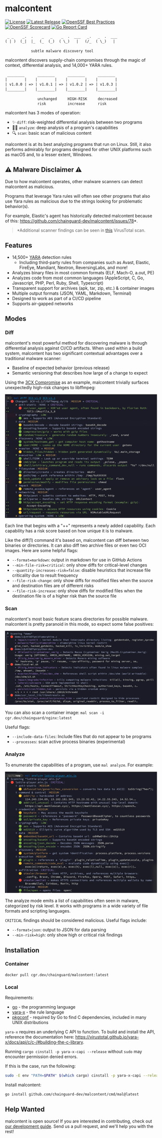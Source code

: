 # malcontent

[![License](https://img.shields.io/badge/License-Apache%202.0-blue.svg)](https://github.com/gojp/goreportcard/blob/master/LICENSE)
[![Latest Release](https://img.shields.io/github/v/release/chainguard-dev/malcontent?include_prereleases)](https://github.com/chainguard-dev/malcontent/releases/latest)
[![OpenSSF Best Practices](https://www.bestpractices.dev/projects/9633/badge)](https://www.bestpractices.dev/projects/9633)
[![OpenSSF Scorecard](https://api.scorecard.dev/projects/github.com/chainguard-dev/malcontent/badge)](https://scorecard.dev/viewer/?uri=github.com/chainguard-dev/malcontent)
[![Go Report Card](https://goreportcard.com/badge/chainguard-dev/malcontent)](https://goreportcard.com/report/chainguard-dev/malcontent)

```text
 _ _    _.  .    _   _    _  .  ___   _.   _  .  ___
( | )  (_|  |_  (_  (_)  ( \_)   |   (/_  ( \_)   |

            subtle malware discovery tool
```

malcontent discovers supply-chain compromises through the magic of context, differential analysis, and 14,000+ YARA rules.


```
 ________      ________      ________      ________
|        |    |        |    |        |    |        |
| v1.0.0 | => | v1.0.1 | => | v1.0.2 | => | v1.0.3 |
|________|    |________|    |________|    |________|

               unchanged     HIGH-RISK     decreased
               risk          increase      risk

```

malcontent has 3 modes of operation:

* ✨ `diff`: risk-weighted differential analysis between two programs
* 🕵️‍♀️ `analyze`: deep analysis of a program's capabilities
* 🔍 `scan`: basic scan of malicious content

malcontent is at its best analyzing programs that run on Linux. Still, it also performs admirably for programs designed for other UNIX platforms such as macOS and, to a lesser extent, Windows.

## ⚠️ Malware Disclaimer ⚠️

Due to how malcontent operates, other malware scanners can detect malcontent as malicious.

Programs that leverage Yara rules will often see other programs that also use Yara rules as malicious due to the strings looking for problematic behavior(s).

For example, Elastic's agent has historically detected malcontent because of this: https://github.com/chainguard-dev/malcontent/issues/78*.

>  \*Additional scanner findings can be seen in [this](https://www.virustotal.com/gui/file/b6f90aa5b9e7f3a5729a82f3ea35f96439691e150e0558c577a8541d3a187ba4/detection) VirusTotal scan.

## Features

* 14,500+ [YARA](YARA) detection rules
  * Including third-party rules from companies such as Avast, Elastic, FireEye, Mandiant, Nextron, ReversingLabs, and more!
* Analyzes binary files in most common formats (ELF, Mach-O, a.out, PE)
* Analyzes code from most common languages (AppleScript, C, Go,  Javascript, PHP, Perl, Ruby, Shell, Typescript)
* Transparent support for archives (apk, tar, zip, etc.) & container images
* Multiple output formats (JSON, YAML, Markdown, Terminal)
* Designed to work as part of a CI/CD pipeline
* Supports air-gapped networks

## Modes

### Diff

malcontent's most powerful method for discovering malware is through differential analysis against CI/CD artifacts. When used within a build system, malcontent has two significant contextual advantages over a traditional malware scanner:

* Baseline of expected behavior (previous release)
* Semantic versioning that describes how large of a change to expect


Using the [3CX Compromise](https://www.fortinet.com/blog/threat-research/3cx-desktop-app-compromised) as an example, malcontent trivially surfaces unexpectedly high-risk changes to  libffmpeg:

![diff screenshot](./images/diff.png)

Each line that begins with a "++" represents a newly added capability. Each capability has a risk score based on how unique it is to malware.

Like the diff(1) command it's based on, malcontent can diff between two binaries or directories. It can also diff two archive files or even two OCI images. Here are some helpful flags:

* `--format=markdown`: output in markdown for use in GitHub Actions
* `--min-file-risk=critical`: only show diffs for critical-level changes
* `--quantity-increases-risk=false`: disable heuristics that increase file criticality due to result frequency
* `--file-risk-change`: only show diffs for modified files when the source and destination files are of different risks
* `--file-risk-increase`: only show diffs for modified files when the destination file is of a higher risk than the source file

### Scan

malcontent's most basic feature scans directories for possible malware. malcontent is pretty paranoid in this mode, so expect some false positives:

![scan screenshot](./images/scan.png)

You can also scan a container image: `mal scan -i cgr.dev/chainguard/nginx:latest`

Useful flags:

* `--include-data-files`: Include files that do not appear to be programs
* `--processes`: scan active process binaries (experimental)

### Analyze

To enumerate the capabilities of a program, use `mal analyze`. For example:

![analyze screenshot](./images/analyze.png)

The analyze mode emits a list of capabilities often seen in malware, categorized by risk level. It works with programs in a wide variety of file formats and scripting languages.

`CRITICAL` findings should be considered malicious. Useful flags include:

* `--format=json`: output to JSON for data parsing
* `--min-risk=high`: only show high or critical risk findings


## Installation

### Container

`docker pull cgr.dev/chainguard/malcontent:latest`

### Local

Requirements:

* [go](https://go.dev/) - the programming language
* [yara-x](https://virustotal.github.io/yara-x/) - the rule language
* [pkgconf](http://pkgconf.org/) - required by Go to find C dependencies, included in many UNIX distributions

`yara-x` requires an underlying C API to function. To build and install the API, reference the documentation here: https://virustotal.github.io/yara-x/docs/api/c/c-/#building-the-c-library.

Running `cargo cinstall -p yara-x-capi --release` without `sudo` may encounter permission denied errors.

If this is the case, run the following:
```sh
sudo -E env "PATH=$PATH" $(which cargo) cinstall -p yara-x-capi --release
```

Install malcontent:
```sh
go install github.com/chainguard-dev/malcontent/cmd/mal@latest
```

## Help Wanted

malcontent is open source! If you are interested in contributing, check out [our development guide](DEVELOPMENT.md). Send us a pull request, and we'll help you with the rest!
